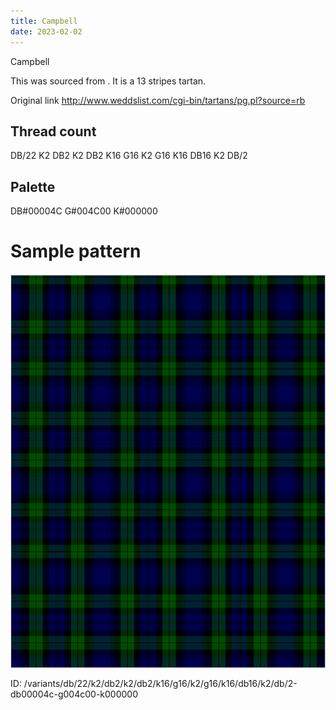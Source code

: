 ```yaml
---
title: Campbell
date: 2023-02-02
---
```

Campbell

This was sourced from <no value>.  It is a 13 stripes tartan.

Original link http://www.weddslist.com/cgi-bin/tartans/pg.pl?source=rb

## Thread count
DB/22 K2 DB2 K2 DB2 K16 G16 K2 G16 K16 DB16 K2 DB/2

## Palette
DB#00004C G#004C00 K#000000

# Sample pattern

![Tartan detail](tartan.png "DB/22 K2 DB2 K2 DB2 K16 G16 K2 G16 K16 DB16 K2 DB/2 tartan")

ID: /variants/db/22/k2/db2/k2/db2/k16/g16/k2/g16/k16/db16/k2/db/2-db00004c-g004c00-k000000
